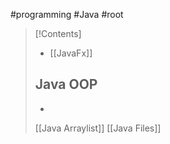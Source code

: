 #programming #Java #root

>[!Contents]
>- [[JavaFx]]
> ## Java OOP
>- 
> [[Java Arraylist]]
> [[Java Files]]
> 


